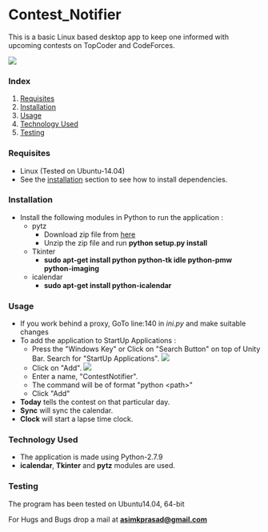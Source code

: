 # Contest_Notifier
This is a basic Linux based desktop app to keep one informed with upcoming contests on TopCoder and CodeForces.

<img src="https://github.com/pakhandi/Contest_Notifier/blob/master/PyCal3.png">

<h3>Index</h3>
<ol>
<li><a href="#requisites">Requisites</a></li>
<li><a href="#installation">Installation</a></li>
<li><a href="#usage">Usage</a></li>
<li><a href="#techused">Technology Used</a></li>
<li><a href="#testing">Testing</a></li>
</ol>

<a name="requisites"><h3>Requisites</h3></a>
<ul>
<li>Linux (Tested on Ubuntu-14.04)</li>
<li>See the <a href="#installation">installation</a> section to see how to install dependencies.</li>
</ul>

<a name="installation"><h3>Installation</h3></a>
<ul>
<li>Install the following modules in Python to run the application :
	<ul>
	<li>pytz
		<ul>
		<li>Download zip file from <a href = "https://pypi.python.org/pypi/pytz/" target="_blank">here</a></li>
		<li>Unzip the zip file and run <b>python setup.py install</b></li>
		</ul>
	</li>
	<li>Tkinter
		<ul>
		<li><b>sudo apt-get install python python-tk idle python-pmw python-imaging</b></li>
		</ul>
	</li>
	<li>icalendar
		<ul>
		<li><b>sudo apt-get install python-icalendar</b></li>
		</ul>
	</li>
	</ul>
</li>
</ul>

<a name="usage"><h3>Usage</h3></a>
<ul>
<li>If you work behind a proxy, GoTo line:140 in <i>ini.py</i> and make suitable changes</li>
<li>To add the application to StartUp Applications :
	<ul>
	<li>Press the "Windows Key" or Click on "Search Button" on top of Unity Bar. Search for "StartUp Applications".
	<img src="https://github.com/pakhandi/Contest_Notifier/blob/master/PyCal1.png">
	</li>
	<li>Click on "Add".
	<img src="https://github.com/pakhandi/Contest_Notifier/blob/master/PyCal2.png">
	</li>
	<li>Enter a name, "ContestNotifier".</li>
	<li>The command will be of format "python &ltpath&gt"</li>
	<li>Click "Add"</li>
	</ul>
</li>
<li><b>Today</b> tells the contest on that particular day.</li>
<li><b>Sync</b> will sync the calendar.</li>
<li><b>Clock</b> will start a lapse time clock.</li>
</ul>

<a name="techused"><h3>Technology Used</h3></a>
<ul>
<li>The application is made using Python-2.7.9</li>
<li><b>icalendar</b>, <b>Tkinter</b> and <b>pytz</b> modules are used.
</ul>

<a name="testing"><h3>Testing</h3></a>
The program has been tested on Ubuntu14.04, 64-bit

For Hugs and Bugs drop a mail at <b>asimkprasad@gmail.com</b>
